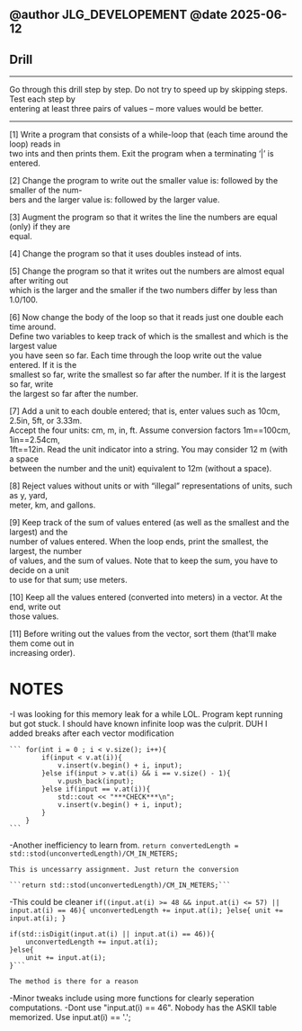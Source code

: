 @author JLG_DEVELOPEMENT
@date 2025-06-12
--------------------------------

## Drill  
---------------------------------

Go through this drill step by step. Do not try to speed up by skipping steps. Test each step by  
entering at least three pairs of values – more values would be better.  

----------------------------------
[1] Write a program that consists of a while-loop that (each time around the loop) reads in  
two ints and then prints them. Exit the program when a terminating ‘|’ is entered.  

[2] Change the program to write out the smaller value is: followed by the smaller of the num-  
bers and the larger value is: followed by the larger value.  

[3] Augment the program so that it writes the line the numbers are equal (only) if they are  
equal.  

[4] Change the program so that it uses doubles instead of ints.  

[5] Change the program so that it writes out the numbers are almost equal after writing out  
which is the larger and the smaller if the two numbers differ by less than 1.0/100.  

[6] Now change the body of the loop so that it reads just one double each time around.  
Define two variables to keep track of which is the smallest and which is the largest value  
you have seen so far. Each time through the loop write out the value entered. If it is the  
smallest so far, write the smallest so far after the number. If it is the largest so far, write  
the largest so far after the number. 

[7] Add a unit to each double entered; that is, enter values such as 10cm, 2.5in, 5ft, or 3.33m.  
Accept the four units: cm, m, in, ft. Assume conversion factors 1m==100cm, 1in==2.54cm,  
1ft==12in. Read the unit indicator into a string. You may consider 12 m (with a space  
between the number and the unit) equivalent to 12m (without a space). 

[8] Reject values without units or with “illegal” representations of units, such as y, yard,  
meter, km, and gallons.  

[9] Keep track of the sum of values entered (as well as the smallest and the largest) and the  
number of values entered. When the loop ends, print the smallest, the largest, the number  
of values, and the sum of values. Note that to keep the sum, you have to decide on a unit  
to use for that sum; use meters.  

[10] Keep all the values entered (converted into meters) in a vector. At the end, write out  
those values.  

[11] Before writing out the values from the vector, sort them (that’ll make them come out in  
increasing order).



# NOTES

-I was looking for this memory leak for a while LOL.
    Program kept running but got stuck. I should have known infinite loop was the culprit. DUH
    I added breaks after each vector modification


    ``` for(int i = 0 ; i < v.size(); i++){
            if(input < v.at(i)){
                v.insert(v.begin() + i, input);
            }else if(input > v.at(i) && i == v.size() - 1){     
                v.push_back(input);
            }else if(input == v.at(i)){
                std::cout << "***CHECK***\n";
                v.insert(v.begin() + i, input);
            }
        }
    ```

-Another inefficiency to learn from. 
    ```return convertedLength = std::stod(unconvertedLength)/CM_IN_METERS;```

    This is uncessarry assignment. Just return the conversion
    
    ```return std::stod(unconvertedLength)/CM_IN_METERS;```

-This could be cleaner
    ```if((input.at(i) >= 48 && input.at(i) <= 57) || input.at(i) == 46){
            unconvertedLength += input.at(i);
        }else{
            unit += input.at(i);
        }```
    
    if(std::isDigit(input.at(i) || input.at(i) == 46)){
        unconvertedLength += input.at(i);
    }else{
        unit += input.at(i);
    }```

    The method is there for a reason

-Minor tweaks include using more functions for clearly seperation computations.
-Dont use "input.at(i) == 46". Nobody has the ASKII table memorized. Use input.at(i) == '.';

